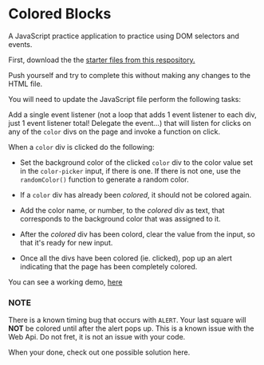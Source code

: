 # Colored Blocks

A JavaScript practice application to practice using DOM selectors and events.

First, download the the [starter files from this respository.](https://github.com/jniziol/colored-blocks/tree/main/colored-blocks-starter-files)

Push yourself and try to complete this without making any changes to the HTML file.

You will need to update the JavaScript file perform the following tasks:

Add a single event listener (not a loop that adds 1 event listener to each div, just 1 event listener total! Delegate the event...) that will listen for clicks on any of the `color` divs on the page and invoke a function on click.

When a `color` div is clicked do the following:

- Set the background color of the clicked `color` div to the color value set in the `color-picker` input, if there is one. If there is not one, use the `randomColor()` function to generate a random color.

- If a `color` div has already been *colored*, it should not be colored again. 

- Add the color name, or number, to the *colored* div as text, that corresponds to the background color that was assigned to it.

- After the *colored* div has been colord, clear the value from the input, so that it's ready for new input.

- Once all the divs have been colored (ie. clicked), pop up an alert indicating that the page has been completely colored.

You can see a working demo, [here](https://jniziol.github.io/SD110-colored-blocks-demo/)

### NOTE

There is a known timing bug that occurs with `ALERT`. Your last square will __NOT__ be colored until after the alert pops up. This is a known issue with the Web Api. Do not fret, it is not an issue with your code.

When your done, check out one possible solution here.
